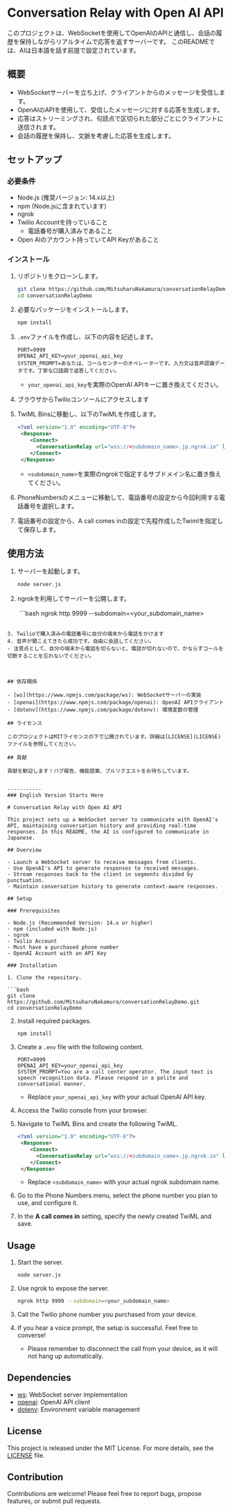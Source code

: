 # Conversation Relay with Open AI API

このプロジェクトは、WebSocketを使用してOpenAIのAPIと通信し、会話の履歴を保持しながらリアルタイムで応答を返すサーバーです。
このREADMEでは、AIは日本語を話す前提で設定されています。

## 概要

- WebSocketサーバーを立ち上げ、クライアントからのメッセージを受信します。
- OpenAIのAPIを使用して、受信したメッセージに対する応答を生成します。
- 応答はストリーミングされ、句読点で区切られた部分ごとにクライアントに送信されます。
- 会話の履歴を保持し、文脈を考慮した応答を生成します。

## セットアップ

### 必要条件

- Node.js (推奨バージョン: 14.x以上)
- npm (Node.jsに含まれています)
- ngrok
- Twilio Accountを持っていること
  - 電話番号が購入済みであること
- Open AIのアカウント持っていてAPI Keyがあること

### インストール

1. リポジトリをクローンします。

   ```bash
   git clone https://github.com/MitsuharuNakamura/conversationRelayDemo.git
   cd conversationRelayDemo
   ```

2. 必要なパッケージをインストールします。

   ```bash
   npm install
   ```

3. `.env`ファイルを作成し、以下の内容を記述します。

   ```plaintext
   PORT=9999
   OPENAI_API_KEY=your_openai_api_key
   SYSTEM_PROMPT=あなたは、コールセンターのオペレーターです。入力文は音声認識データです。丁寧な口語調で返答してください。
   ```

   - `your_openai_api_key`を実際のOpenAI APIキーに置き換えてください。

4. ブラウザからTwilioコンソールにアクセスします
5. TwiML Binsに移動し、以下のTwiMLを作成します。
   ```xml
   <?xml version="1.0" encoding="UTF-8"?>
    <Response>
       <Connect>
         <ConversationRelay url="wss://<subdomain_name>.jp.ngrok.io" language="ja-JP" welcomeGreeting="もしもし。こちらは。旅行アシスタントです。ご要件をお話ください。" ttsProvider="google" voice="Google.ja-JP-Standard-B"  />
       </Connect>
    </Response>
   ```
   - `<subdomain_name>`を実際のngrokで指定するサブドメイン名に置き換えてください。

6. PhoneNumbersのメニューに移動して、電話番号の設定から今回利用する電話番号を選択します。
7. 電話番号の設定から、A call comes inの設定で先程作成したTwimlを指定して保存します。

## 使用方法

1. サーバーを起動します。

   ```bash
   node server.js
   ```

2. ngrokを利用してサーバーを公開します。

　　```bash
   ngrok http 9999 --subdomain=<your_subdomain_name>
   ```

3. Twilioで購入済みの電話番号に自分の端末から電話をかけます
4. 音声が聞こえてきたら成功です。自由に会話してください。
   - 注意点として、自分の端末から電話を切らないと、電話が切れないので、かならずコールを切断することを忘れないでください。



## 依存関係

- [ws](https://www.npmjs.com/package/ws): WebSocketサーバーの実装
- [openai](https://www.npmjs.com/package/openai): OpenAI APIクライアント
- [dotenv](https://www.npmjs.com/package/dotenv): 環境変数の管理

## ライセンス

このプロジェクトはMITライセンスの下で公開されています。詳細は[LICENSE](LICENSE)ファイルを参照してください。

## 貢献

貢献を歓迎します！バグ報告、機能提案、プルリクエストをお待ちしています。


-----------
### English Version Starts Here

# Conversation Relay with Open AI API

This project sets up a WebSocket server to communicate with OpenAI's API, maintaining conversation history and providing real-time responses. In this README, the AI is configured to communicate in Japanese.

## Overview

- Launch a WebSocket server to receive messages from clients.
- Use OpenAI's API to generate responses to received messages.
- Stream responses back to the client in segments divided by punctuation.
- Maintain conversation history to generate context-aware responses.

## Setup

### Prerequisites

- Node.js (Recommended Version: 14.x or higher)
- npm (included with Node.js)
- ngrok
- Twilio Account
  - Must have a purchased phone number
- OpenAI Account with an API Key

### Installation

1. Clone the repository.

   ```bash
   git clone https://github.com/MitsuharuNakamura/conversationRelayDemo.git
   cd conversationRelayDemo
   ```

2. Install required packages.

   ```bash
   npm install
   ```

3. Create a `.env` file with the following content.

   ```plaintext
   PORT=9999
   OPENAI_API_KEY=your_openai_api_key
   SYSTEM_PROMPT=You are a call center operator. The input text is speech recognition data. Please respond in a polite and conversational manner.
   ```

   - Replace `your_openai_api_key` with your actual OpenAI API key.

4. Access the Twilio console from your browser.
5. Navigate to TwiML Bins and create the following TwiML.

   ```xml
   <?xml version="1.0" encoding="UTF-8"?>
    <Response>
       <Connect>
         <ConversationRelay url="wss://<subdomain_name>.jp.ngrok.io" language="ja-JP" welcomeGreeting="もしもし。こちらは旅行アシスタントです。ご要件をお話ください。" ttsProvider="google" voice="Google.ja-JP-Standard-B" />
       </Connect>
    </Response>
   ```

   - Replace `<subdomain_name>` with your actual ngrok subdomain name.

6. Go to the Phone Numbers menu, select the phone number you plan to use, and configure it.
7. In the **A call comes in** setting, specify the newly created TwiML and save.

## Usage

1. Start the server.

   ```bash
   node server.js
   ```

2. Use ngrok to expose the server.

   ```bash
   ngrok http 9999 --subdomain=<your_subdomain_name>
   ```

3. Call the Twilio phone number you purchased from your device.
4. If you hear a voice prompt, the setup is successful. Feel free to converse!
   - Please remember to disconnect the call from your device, as it will not hang up automatically.

## Dependencies

- [ws](https://www.npmjs.com/package/ws): WebSocket server implementation
- [openai](https://www.npmjs.com/package/openai): OpenAI API client
- [dotenv](https://www.npmjs.com/package/dotenv): Environment variable management

## License

This project is released under the MIT License. For more details, see the [LICENSE](LICENSE) file.

## Contribution

Contributions are welcome! Please feel free to report bugs, propose features, or submit pull requests.